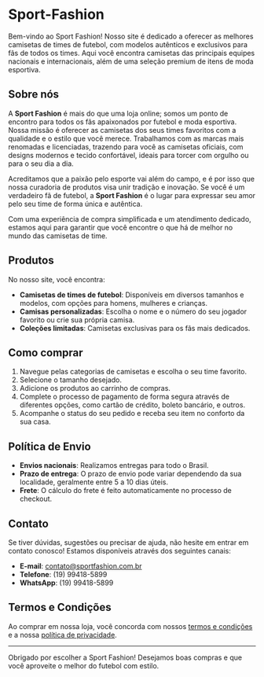 # Sport-Fashion

Bem-vindo ao Sport Fashion! Nosso site é dedicado a oferecer as melhores camisetas de times de futebol, com modelos autênticos e exclusivos para fãs de todos os times. Aqui você encontra camisetas das principais equipes nacionais e internacionais, além de uma seleção premium de itens de moda esportiva.

## Sobre nós

A **Sport Fashion** é mais do que uma loja online; somos um ponto de encontro para todos os fãs apaixonados por futebol e moda esportiva. Nossa missão é oferecer as camisetas dos seus times favoritos com a qualidade e o estilo que você merece. Trabalhamos com as marcas mais renomadas e licenciadas, trazendo para você as camisetas oficiais, com designs modernos e tecido confortável, ideais para torcer com orgulho ou para o seu dia a dia.

Acreditamos que a paixão pelo esporte vai além do campo, e é por isso que nossa curadoria de produtos visa unir tradição e inovação. Se você é um verdadeiro fã de futebol, a **Sport Fashion** é o lugar para expressar seu amor pelo seu time de forma única e autêntica.

Com uma experiência de compra simplificada e um atendimento dedicado, estamos aqui para garantir que você encontre o que há de melhor no mundo das camisetas de time.

## Produtos

No nosso site, você encontra:

- **Camisetas de times de futebol**: Disponíveis em diversos tamanhos e modelos, com opções para homens, mulheres e crianças.
- **Camisas personalizadas**: Escolha o nome e o número do seu jogador favorito ou crie sua própria camisa.
- **Coleções limitadas**: Camisetas exclusivas para os fãs mais dedicados.

## Como comprar

1. Navegue pelas categorias de camisetas e escolha o seu time favorito.
2. Selecione o tamanho desejado.
3. Adicione os produtos ao carrinho de compras.
4. Complete o processo de pagamento de forma segura através de diferentes opções, como cartão de crédito, boleto bancário, e outros.
5. Acompanhe o status do seu pedido e receba seu item no conforto da sua casa.

## Política de Envio

- **Envios nacionais**: Realizamos entregas para todo o Brasil.
- **Prazo de entrega**: O prazo de envio pode variar dependendo da sua localidade, geralmente entre 5 a 10 dias úteis.
- **Frete**: O cálculo do frete é feito automaticamente no processo de checkout.

## Contato

Se tiver dúvidas, sugestões ou precisar de ajuda, não hesite em entrar em contato conosco! Estamos disponíveis através dos seguintes canais:

- **E-mail**: contato@sportfashion.com.br
- **Telefone**: (19) 99418-5899
- **WhatsApp**: (19) 99418-5899

## Termos e Condições

Ao comprar em nossa loja, você concorda com nossos [termos e condições](link_para_os_termos_e_condicoes) e a nossa [política de privacidade](link_para_a_politica_de_privacidade).

---

Obrigado por escolher a Sport Fashion! Desejamos boas compras e que você aproveite o melhor do futebol com estilo.
